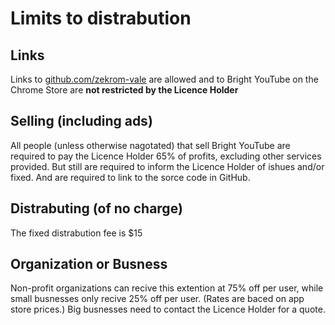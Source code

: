<h1>
  Limits to distrabution
</h1>
<h2>
  Links
</h2>
Links to <a href="https://github.com/zekrom-vale/Bright-YouTube">github.com/zekrom-vale</a> 
are allowed and to Bright YouTube on the Chrome Store are <b>not restricted by the Licence Holder</b>

<h2>
  Selling (including ads)
</h2>
All people (unless otherwise nagotated) that sell Bright YouTube are required to 
pay the Licence Holder 65% of profits, excluding other services provided.  But still
are required to inform the Licence Holder of ishues and/or fixed.  And are required to
link to the sorce code in GitHub.

<h2>
  Distrabuting (of no charge)
</h2>
The fixed distrabution fee is $15
<h2>
  Organization or Busness
</h2>
Non-profit organizations can recive this extention at 75% off per user, while small busnesses 
only recive 25% off per user. (Rates are baced on app store prices.)
Big busnesses need to contact the Licence Holder for a quote.
